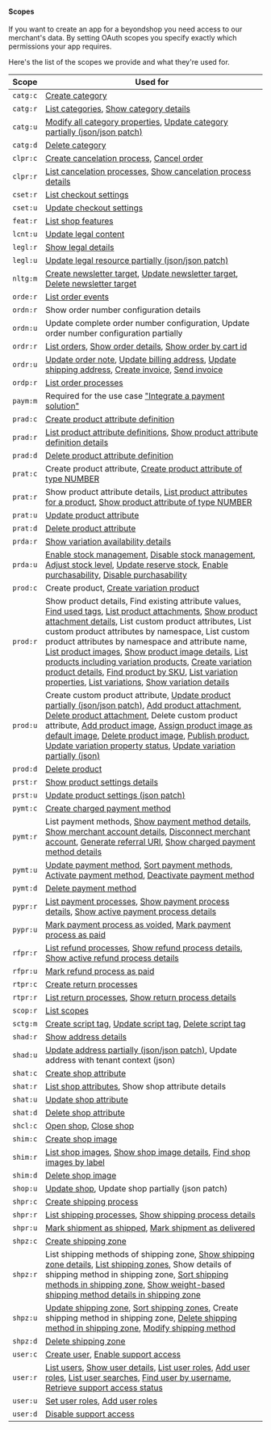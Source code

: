 #### Scopes

If you want to create an app for a beyondshop you need access to our
merchant's data. By setting OAuth scopes you specify exactly which
permissions your app requires.

Here's the list of the scopes we provide and what they're used for.


| Scope                             | Used for                          |
|-----------------------------------|-----------------------------------|
| `catg:c`                          | [Create category](https://beyond.docs.stoplight.io/beyond-rest-api/api-reference/categories/category-create)                   |
| `catg:r`                          | [List categories](https://beyond.docs.stoplight.io/beyond-rest-api/api-reference/categories/categories-list), [Show category details](https://beyond.docs.stoplight.io/beyond-rest-api/api-reference/categories/category-get)   |
| `catg:u`                          | [Modify all category properties](https://beyond.docs.stoplight.io/beyond-rest-api/api-reference/categories/category-put), [Update category partially (json/json patch)](https://beyond.docs.stoplight.io/beyond-rest-api/api-reference/categories/category-patch-jsonpatch)   |
| `catg:d`                          | [Delete category](https://beyond.docs.stoplight.io/beyond-rest-api/api-reference/categories/category-delete) |
| `clpr:c`                          | [Create cancelation process](https://beyond.docs.stoplight.io/beyond-rest-api/api-reference/orders/create-cancel-process), [Cancel order](https://beyond.docs.stoplight.io/beyond-rest-api/api-reference/orders/cancel-order)  |
| `clpr:r`                          | [List cancelation processes](https://beyond.docs.stoplight.io/beyond-rest-api/api-reference/orders/get-cancel-processes), [Show cancelation process details](https://beyond.docs.stoplight.io/beyond-rest-api/api-reference/orders/get-cancel-process) |
| `cset:r`                          | [List checkout settings](https://beyond.docs.stoplight.io/beyond-rest-api/api-reference/checkout-settings/checkout-settings-get) |
| `cset:u`                          | [Update checkout settings](https://beyond.docs.stoplight.io/beyond-rest-api/api-reference/checkout-settings/checkout-settings-update) |
| `feat:r`                          | [List shop features](https://beyond.docs.stoplight.io/beyond-rest-api/api-reference/shop/shop-feature-get-list) |
| `lcnt:u`                          | [Update legal content](https://beyond.docs.stoplight.io/beyond-rest-api/api-reference/legal-content/merchant-legal-content-edit)              |
| `legl:r`                          | [Show legal details](https://beyond.docs.stoplight.io/beyond-rest-api/api-reference/shop/merchant-legal-get)                |
| `legl:u`                          | [Update legal resource partially (json/json patch)](https://beyond.docs.stoplight.io/beyond-rest-api/api-reference/shop/merchant-legal-jsonpatch)   |
| `nltg:m`                          | [Create newsletter target](https://beyond.docs.stoplight.io/beyond-rest-api/api-reference/newsletter-target/newsletter-target-create), [Update newsletter target](https://beyond.docs.stoplight.io/beyond-rest-api/api-reference/newsletter-target/newsletter-target-update), [Delete newsletter target](https://beyond.docs.stoplight.io/beyond-rest-api/api-reference/newsletter-target/newsletter-target-delete) |
| `orde:r`                          | [List order events](https://beyond.docs.stoplight.io/beyond-rest-api/api-reference/orders/order-events-list)                 |
| `ordn:r`                          | Show order number configuration details   |
| `ordn:u`                          | Update complete order number configuration, Update order number configuration partially      |
| `ordr:r`                          | [List orders](https://beyond.docs.stoplight.io/beyond-rest-api/api-reference/orders/orders-list), [Show order details](https://beyond.docs.stoplight.io/beyond-rest-api/api-reference/orders/order-get), [Show order by cart id](https://beyond.docs.stoplight.io/beyond-rest-api/api-reference/orders/order-get-by-cartid)   |
| `ordr:u`                          | [Update order note](https://beyond.docs.stoplight.io/beyond-rest-api/api-reference/orders/order-note-update), [Update billing address](https://beyond.docs.stoplight.io/beyond-rest-api/api-reference/orders/order-update-billing-address), [Update shipping address](https://beyond.docs.stoplight.io/beyond-rest-api/api-reference/orders/order-update-shipping-address), [Create invoice](https://beyond.docs.stoplight.io/beyond-rest-api/api-reference/orders/order-update-billing-address), [Send invoice](https://beyond.docs.stoplight.io/beyond-rest-api/api-reference/orders/order-send-invoice) |
| `ordp:r`                          | [List order processes](https://beyond.docs.stoplight.io/beyond-rest-api/api-reference/orders/get-order-processes)              |
| `paym:m`                          | Required for the use case ["Integrate a payment solution"](https://beyond.docs.stoplight.io/use-cases-543263/#integrate-a-payment-solution)     |
| `prad:c`                          | [Create product attribute definition](https://beyond.docs.stoplight.io/beyond-rest-api/api-reference/product-attribute-definitions/product-attribute-definitions-create-string)         |
| `prad:r`                          | [List product attribute definitions](https://beyond.docs.stoplight.io/beyond-rest-api/api-reference/product-attribute-definitions/product-attribute-definitions-list), [Show product attribute definition details](https://beyond.docs.stoplight.io/beyond-rest-api/api-reference/product-attribute-definitions/product-attribute-definition-get) |
| `prad:d`                          | [Delete product attribute definition](https://beyond.docs.stoplight.io/beyond-rest-api/api-reference/product-attribute-definitions/product-attribute-definitions-delete)  |
| `prat:c`                          | Create product attribute, [Create product attribute of type NUMBER](https://beyond.docs.stoplight.io/beyond-rest-api/api-reference/products/product-attribute-create-number-with-name)             |
| `prat:r`                          | Show product attribute details, [List product attributes for a product](https://beyond.docs.stoplight.io/beyond-rest-api/api-reference/products/product-attributes-list), [Show product attribute of type NUMBER](https://beyond.docs.stoplight.io/beyond-rest-api/api-reference/products/product-attribute-get-number)   |
| `prat:u`                          | [Update product attribute](https://beyond.docs.stoplight.io/beyond-rest-api/api-reference/products/product-attribute-update)             |
| `prat:d`                          | [Delete product attribute](https://beyond.docs.stoplight.io/beyond-rest-api/api-reference/products/product-attribute-delete)               |
| `prda:r`                          | [Show variation availability details](https://beyond.docs.stoplight.io/beyond-rest-api/api-reference/products/variation-availability-get) |
| `prda:u`                          | [Enable stock management](https://beyond.docs.stoplight.io/beyond-rest-api/api-reference/products/product-availability-enable-stock-management), [Disable stock management](https://beyond.docs.stoplight.io/beyond-rest-api/api-reference/products/product-availability-disable-stock-management), [Adjust stock level](https://beyond.docs.stoplight.io/beyond-rest-api/api-reference/products/variation-availability-adjust-available-stock), [Update reserve stock](https://beyond.docs.stoplight.io/beyond-rest-api/api-reference/products/product-availability-update-stock-threshold), [Enable purchasability](https://beyond.docs.stoplight.io/beyond-rest-api/api-reference/products/variation-availability-enable-purchasability), [Disable purchasability](https://beyond.docs.stoplight.io/beyond-rest-api/api-reference/products/variation-availability-disable-purchasability) |
| `prod:c`                          | Create product, [Create variation product](https://beyond.docs.stoplight.io/beyond-rest-api/api-reference/products/variation-products-create)                   |
| `prod:r`                          | Show product details, Find existing attribute values, [Find used tags]((https://beyond.docs.stoplight.io/beyond-rest-api/api-reference/products/find-tags-starts-with)), [List product attachments](https://beyond.docs.stoplight.io/beyond-rest-api/api-reference/products/product-attachments-list), [Show product attachment details](https://beyond.docs.stoplight.io/beyond-rest-api/api-reference/products/product-attachment-get), List custom product attributes, List custom product attributes by namespace, List custom product attributes by namespace and attribute name, [List product images](https://beyond.docs.stoplight.io/beyond-rest-api/api-reference/products/product-images-list), [Show product image details](https://beyond.docs.stoplight.io/beyond-rest-api/api-reference/products/product-image-get), [List products including variation products](https://beyond.docs.stoplight.io/beyond-rest-api/api-reference/products/products-list), [Create variation product details](https://beyond.docs.stoplight.io/beyond-rest-api/api-reference/products/variation-product-get), [Find product by SKU](https://beyond.docs.stoplight.io/beyond-rest-api/api-reference/products/products-search-findbysku), [List variation properties](https://beyond.docs.stoplight.io/beyond-rest-api/api-reference/products/variation-properties-list), [List variations](https://beyond.docs.stoplight.io/beyond-rest-api/api-reference/products/variations-list), [Show variation details](https://beyond.docs.stoplight.io/beyond-rest-api/api-reference/products/variation-get)    |
| `prod:u`                          | Create custom product attribute, [Update product partially (json/json patch)](https://beyond.docs.stoplight.io/beyond-rest-api/api-reference/products/product-patch-json), [Add product attachment](https://beyond.docs.stoplight.io/beyond-rest-api/api-reference/products/product-attachments-create), [Delete product attachment](https://beyond.docs.stoplight.io/beyond-rest-api/api-reference/products/product-attachment-delete), Delete custom product attribute, [Add product image](https://beyond.docs.stoplight.io/beyond-rest-api/api-reference/products/product-images-create), [Assign product image as default image](https://beyond.docs.stoplight.io/beyond-rest-api/api-reference/products/product-images-set-default), [Delete product image](https://beyond.docs.stoplight.io/beyond-rest-api/api-reference/products/product-image-get), [Publish product](https://beyond.docs.stoplight.io/beyond-rest-api/api-reference/products/product-publish), [Update variation property status](https://beyond.docs.stoplight.io/beyond-rest-api/api-reference/products/variation-properties-update), [Update variation partially (json)](https://beyond.docs.stoplight.io/beyond-rest-api/api-reference/products/variation-patch-json)  |
| `prod:d`                          | [Delete product](https://beyond.docs.stoplight.io/beyond-rest-api/api-reference/products/product-delete)                    |
| `prst:r`                          | [Show product settings details](https://beyond.docs.stoplight.io/beyond-rest-api/api-reference/product-settings/product-settings-get)            |
| `prst:u`                          | [Update product settings (json patch)](https://beyond.docs.stoplight.io/beyond-rest-api/api-reference/product-settings/product-settings-patch)     |
| `pymt:c`                          | [Create charged payment method](https://beyond.docs.stoplight.io/beyond-rest-api/api-reference/payment-methods/payment-method-percentage-create)             |
| `pymt:r`                          | List payment methods, [Show payment method details](https://beyond.docs.stoplight.io/beyond-rest-api/api-reference/payment-methods/payment-method-get), [Show merchant account details](https://beyond.docs.stoplight.io/beyond-rest-api/api-reference/payment-signup/merchant-account), [Disconnect merchant account](https://beyond.docs.stoplight.io/beyond-rest-api/api-reference/payment-signup/disconnect), [Generate referral URI](https://beyond.docs.stoplight.io/beyond-rest-api/api-reference/payment-signup/referrals), [Show charged payment method details](https://beyond.docs.stoplight.io/beyond-rest-api/api-reference/payment-methods/payment-method-percentage-get)  |
| `pymt:u`                          | [Update payment method](https://beyond.docs.stoplight.io/beyond-rest-api/api-reference/payment-methods/payment-method-update), [Sort payment methods](https://beyond.docs.stoplight.io/beyond-rest-api/api-reference/payment-methods/payment-method-sort), [Activate payment method](https://beyond.docs.stoplight.io/beyond-rest-api/api-reference/payment-methods/activate-payment-method), [Deactivate payment method](https://beyond.docs.stoplight.io/beyond-rest-api/api-reference/payment-methods/deactivate-payment-method)       |
| `pymt:d`                          | [Delete payment method](https://beyond.docs.stoplight.io/beyond-rest-api/api-reference/payment-methods/payment-method-delete)             |
| `pypr:r`                          | [List payment processes](https://beyond.docs.stoplight.io/beyond-rest-api/api-reference/orders/get-payment-processes), [Show payment process details](https://beyond.docs.stoplight.io/beyond-rest-api/api-reference/orders/get-payment-process), [Show active payment process details](https://beyond.docs.stoplight.io/beyond-rest-api/api-reference/orders/get-active-payment-process)    |
| `pypr:u`                          | [Mark payment process as voided](https://beyond.docs.stoplight.io/beyond-rest-api/api-reference/orders/mark-payment-process-voided), [Mark payment process as paid](https://beyond.docs.stoplight.io/beyond-rest-api/api-reference/orders/mark-payment-process-paid)  |
| `rfpr:r`                          | [List refund processes](https://beyond.docs.stoplight.io/beyond-rest-api/api-reference/orders/get-refund-processes), [Show refund process details](https://beyond.docs.stoplight.io/beyond-rest-api/api-reference/orders/get-refund-process), [Show active refund process details](https://beyond.docs.stoplight.io/beyond-rest-api/api-reference/orders/get-active-refund-process)       |
| `rfpr:u`                          | [Mark refund process as paid](https://beyond.docs.stoplight.io/beyond-rest-api/api-reference/orders/mark-refund-process-paid)       |
| `rtpr:c`                          | [Create return processes](https://beyond.docs.stoplight.io/beyond-rest-api/api-reference/orders/get-return-processes)           
| `rtpr:r`                          | [List return processes](https://beyond.docs.stoplight.io/beyond-rest-api/api-reference/orders/get-return-processes), [Show return process details](https://beyond.docs.stoplight.io/beyond-rest-api/api-reference/orders/get-return-process)        |
| `scop:r`                          | [List scopes](https://beyond.docs.stoplight.io/beyond-rest-api/api-reference/scopes/scopes-list)                   |
| `sctg:m`                          | [Create script tag](https://beyond.docs.stoplight.io/beyond-rest-api/api-reference/script-tags/script-tags-create), [Update script tag](https://beyond.docs.stoplight.io/beyond-rest-api/api-reference/script-tags/script-tags-update), [Delete script tag](https://beyond.docs.stoplight.io/beyond-rest-api/api-reference/script-tags/script-tags-delete)   |
| `shad:r`                          | [Show address details](https://beyond.docs.stoplight.io/beyond-rest-api/api-reference/shop/merchant-address-get)              |
| `shad:u`                          | [Update address partially (json/json patch)](https://beyond.docs.stoplight.io/beyond-rest-api/api-reference/shop/merchant-address-jsonpatch), Update address with tenant context (json)    |
| `shat:c`                          | [Create shop attribute](https://beyond.docs.stoplight.io/beyond-rest-api/api-reference/shop/merchant-shop-attribute-create)             |
| `shat:r`                          | [List shop attributes](https://beyond.docs.stoplight.io/beyond-rest-api/api-reference/shop/merchant-shop-attribute-get-list), Show shop attribute details   |
| `shat:u`                          | [Update shop attribute](https://beyond.docs.stoplight.io/beyond-rest-api/api-reference/shop/merchant-shop-attribute-update)             |
| `shat:d`                          | [Delete shop attribute](https://beyond.docs.stoplight.io/beyond-rest-api/api-reference/shop/merchant-shop-attribute-delete)             |
| `shcl:c`                          | [Open shop](https://beyond.docs.stoplight.io/beyond-rest-api/api-reference/shop/merchant-shop-open), [Close shop](https://beyond.docs.stoplight.io/beyond-rest-api/api-reference/shop/merchant-shop-close)             |
| `shim:c`                          | [Create shop image](https://beyond.docs.stoplight.io/beyond-rest-api/api-reference/shop/merchant-images-create)                 |
| `shim:r`                          | [List shop images](https://beyond.docs.stoplight.io/beyond-rest-api/api-reference/shop/merchant-images-list), [Show shop image details](https://beyond.docs.stoplight.io/beyond-rest-api/api-reference/shop/merchant-image-get), [Find shop images by label](https://beyond.docs.stoplight.io/beyond-rest-api/api-reference/shop/merchant-images-search-find-by-label) |
| `shim:d`                          | [Delete shop image](https://beyond.docs.stoplight.io/beyond-rest-api/api-reference/shop/merchant-image-delete)                 |
| `shop:u`                          | [Update shop](https://beyond.docs.stoplight.io/beyond-rest-api/api-reference/shop/merchant-shop-update), Update shop partially (json patch)         |
| `shpr:c`                          | [Create shipping process](https://beyond.docs.stoplight.io/beyond-rest-api/api-reference/orders/create-shipping-process)         |
| `shpr:r`                          | [List shipping processes](https://beyond.docs.stoplight.io/beyond-rest-api/api-reference/orders/get-shipping-processes), [Show shipping process details](https://beyond.docs.stoplight.io/beyond-rest-api/api-reference/orders/get-shipping-process)       |
| `shpr:u`                          | [Mark shipment as shipped](https://beyond.docs.stoplight.io/beyond-rest-api/api-reference/orders/mark-shipping-process-shipped), [Mark shipment as delivered](https://beyond.docs.stoplight.io/beyond-rest-api/api-reference/orders/mark-shipping-process-delivered)    |
| `shpz:c`                          | [Create shipping zone](https://beyond.docs.stoplight.io/beyond-rest-api/api-reference/shipping-zones/shipping-zones-create)              |
| `shpz:r`                          | List shipping methods of shipping zone, [Show shipping zone details](https://beyond.docs.stoplight.io/beyond-rest-api/api-reference/shipping-zones/shipping-zone-get), [List shipping zones](https://beyond.docs.stoplight.io/beyond-rest-api/api-reference/shipping-zones/shipping-zones-list), Show details of shipping method in shipping zone, [Sort shipping methods in shipping zone](https://beyond.docs.stoplight.io/beyond-rest-api/api-reference/shipping-zones/shipping-zones-shipping-methods-sort), [Show weight-based shipping method details in shipping zone](https://beyond.docs.stoplight.io/beyond-rest-api/api-reference/shipping-zones/shipping-zones-shipping-method-get-with-weight-based-price)  |
| `shpz:u`                          | [Update shipping zone](https://beyond.docs.stoplight.io/beyond-rest-api/api-reference/shipping-zones/shipping-zone-update), [Sort shipping zones](https://beyond.docs.stoplight.io/beyond-rest-api/api-reference/shipping-zones/shipping-zones-sort), Create shipping method in shipping zone, [Delete shipping method in shipping zone](https://beyond.docs.stoplight.io/beyond-rest-api/api-reference/shipping-zones/shipping-zones-shipping-method-delete), [Modify shipping method](https://beyond.docs.stoplight.io/beyond-rest-api/api-reference/shipping-zones/shipping-zones-shipping-method-update)       |
| `shpz:d`                          | [Delete shipping zone](https://beyond.docs.stoplight.io/beyond-rest-api/api-reference/shipping-zones/shipping-zone-delete)              |
| `user:c`                          | [Create user](https://beyond.docs.stoplight.io/beyond-rest-api/api-reference/users/users-create), [Enable support access](https://beyond.docs.stoplight.io/beyond-rest-api/api-reference/users/enable-support-access)        |
| `user:r`           | [List users](https://beyond.docs.stoplight.io/beyond-rest-api/api-reference/users/users-list), [Show user details](https://beyond.docs.stoplight.io/beyond-rest-api/api-reference/users/user-get), [List user roles](https://beyond.docs.stoplight.io/beyond-rest-api/api-reference/users/user-roles-list), [Add user roles](https://beyond.docs.stoplight.io/beyond-rest-api/api-reference/users/user-roles-add), [List user searches](https://beyond.docs.stoplight.io/beyond-rest-api/api-reference/users/users-search), [Find user by username](https://beyond.docs.stoplight.io/beyond-rest-api/api-reference/users/users-search-find-by-username), [Retrieve support access status](https://beyond.docs.stoplight.io/beyond-rest-api/api-reference/users/support-access-status)   |
| `user:u`        | [Set user roles](https://beyond.docs.stoplight.io/beyond-rest-api/api-reference/users/user-roles-set), [Add user roles](https://beyond.docs.stoplight.io/beyond-rest-api/api-reference/users/user-roles-add)    |
| `user:d`     | [Disable support access](https://beyond.docs.stoplight.io/beyond-rest-api/api-reference/users/disable-support-access)            |